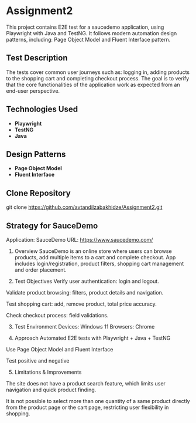 # Assignment2

This project contains E2E test for a saucedemo application, using Playwright with Java and TestNG. It follows modern automation design patterns, including: Page Object Model and Fluent Interface pattern.


## Test Description


The tests cover common user journeys such as: logging in, adding products to the shopping cart and completing checkout process. The goal is to verify that the core functionalities of the application work as expected from an end-user perspective.


## Technologies Used


- **Playwright**
- **TestNG**
- **Java**


## Design Patterns


- **Page Object Model**
- **Fluent Interface**
  

## Clone Repository


git clone https://github.com/avtandilzabakhidze/Assignment2.git


## Strategy for SauceDemo


Application: SauceDemo
URL: https://www.saucedemo.com/

1. Overview
SauceDemo is an online store where users can browse products, add multiple items to a cart and complete checkout. App includes login/registration, product filters, shopping cart management and order placement.

2. Test Objectives
Verify user authentication: login and logout.

Validate product browsing: filters, product details and navigation.

Test shopping cart: add, remove product,  total price accuracy.

Check checkout process: field validations.


3. Test Environment
Devices: Windows 11
Browsers: Chrome

4. Approach
Automated E2E tests with Playwright + Java + TestNG

Use Page Object Model and Fluent Interface

Test positive and negative

5. Limitations & Improvements

The site does not have a product search feature, which limits user navigation and quick product finding.

It is not possible to select more than one quantity of a same product directly from the product page or the cart page, restricting user flexibility in shopping.
